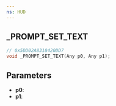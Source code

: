 ```yaml
---
ns: HUD
---
```

## _PROMPT_SET_TEXT

```c
// 0x5DD02A8318420DD7
void _PROMPT_SET_TEXT(Any p0, Any p1);
```

## Parameters
* **p0**:
* **p1**:
